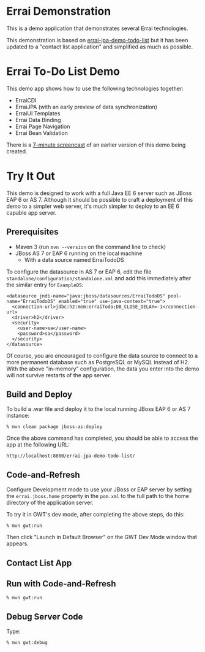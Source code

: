 Errai Demonstration
===================

This is a demo application that demonstrates several Errai technologies.

This demonstration is based on [errai-jpa-demo-todo-list](https://github.com/errai/errai/tree/master/errai-demos/errai-jpa-demo-todo-list) 
but it has been updated to a "contact list application" and simplified as much as possible. 


Errai To-Do List Demo
=====================

This demo app shows how to use the following technologies together:

 * ErraiCDI
 * ErraiJPA (with an early preview of data synchronization)
 * ErraiUI Templates
 * Errai Data Binding
 * Errai Page Navigation
 * Errai Bean Validation

There is a [7-minute screencast](https://vimeo.com/55454764) of an earlier version
of this demo being created.

Try It Out
==========

This demo is designed to work with a full Java EE 6 server such as JBoss EAP 6 or AS 7. Although
it should be possible to craft a deployment of this demo to a simpler web server, it's much simpler
to deploy to an EE 6 capable app server.


Prerequisites
-------------

 * Maven 3 (run `mvn --version` on the command line to check)
 * JBoss AS 7 or EAP 6 running on the local machine
   * With a data source named ErraiTodoDS

To configure the datasource in AS 7 or EAP 6, edit the file `standalone/configuration/standalone.xml`
and add this immediately after the similar entry for `ExampleDS`:

    <datasource jndi-name="java:jboss/datasources/ErraiTodoDS" pool-name="ErraiTodoDS" enabled="true" use-java-context="true">
      <connection-url>jdbc:h2:mem:erraiTodo;DB_CLOSE_DELAY=-1</connection-url>
      <driver>h2</driver>
      <security>
        <user-name>sa</user-name>
        <password>sa</password>
      </security>
    </datasource>

Of course, you are encouraged to configure the data source to connect to a more permanent database
such as PostgreSQL or MySQL instead of H2. With the above "in-memory" configuration, the data you
enter into the demo will not survive restarts of the app server.


Build and Deploy
----------------

To build a .war file and deploy it to the local running JBoss EAP 6 or AS 7 instance:

    % mvn clean package jboss-as:deploy

Once the above command has completed, you should be able to access the app at the following URL:

    http://localhost:8080/errai-jpa-demo-todo-list/


Code-and-Refresh
----------------
Configure Development mode to use your JBoss or EAP server by setting the `errai.jboss.home` property in the `pom.xml`
 to the full path to the home directory of the application server.

To try it in GWT's dev mode, after completing the above steps, do this:

    % mvn gwt:run

Then click "Launch in Default Browser" on the GWT Dev Mode window that appears.

Contact List App
----------------

Run with Code-and-Refresh
-------------------------

    % mvn gwt:run

Debug Server Code
-----------------

Type:

    % mvn gwt:debug



